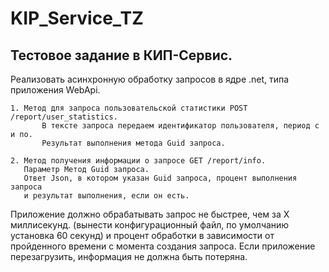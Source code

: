 # KIP_Service_TZ
## Тестовое задание в КИП-Сервис. 
Реализовать асинхронную обработку запросов в ядре .net, типа приложения WebApi.

	1. Метод для запроса пользовательской статистики POST /report/user_statistics.
           В тексте запроса передаем идентификатор пользователя, период с и по.
           Результат выполнения метода Guid запроса.

	2. Метод получения информации о запросе GET /report/info.
	   Параметр Метод Guid запроса.
	   Ответ Json, в котором указан Guid запроса, процент выполнения запроса
	   и результат выполнения, если он есть.

Приложение должно обрабатывать запрос не быстрее, чем за Х миллисекунд.
(вынести конфигурационный файл, по умолчанию установка 60 секунд)
и процент обработки в зависимости от пройденного времени с момента создания запроса.
Если приложение перезагрузить, информация не должна быть потеряна.
